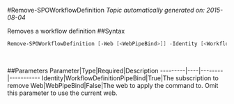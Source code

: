 #Remove-SPOWorkflowDefinition
*Topic automatically generated on: 2015-08-04*

Removes a workflow definition
##Syntax
```powershell
Remove-SPOWorkflowDefinition [-Web [<WebPipeBind>]] -Identity [<WorkflowDefinitionPipeBind>]
```
&nbsp;

##Parameters
Parameter|Type|Required|Description
---------|----|--------|-----------
Identity|WorkflowDefinitionPipeBind|True|The subscription to remove
Web|WebPipeBind|False|The web to apply the command to. Omit this parameter to use the current web.
